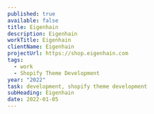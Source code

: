 ```yaml
---
published: true
available: false
title: Eigenhain
description: Eigenhain
workTitle: Eigenhain
clientName: Eigenhain
projectUrl: https://shop.eigenhain.com
tags:
  - work
  - Shopify Theme Development
year: "2022"
task: development, shopify theme development
subHeading: Eigenhain
date: 2022-01-05
---
```

